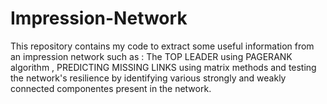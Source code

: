 # Impression-Network
This repository contains my code to extract some useful information from an impression network such as : The TOP LEADER using PAGERANK algorithm , PREDICTING MISSING LINKS using matrix methods and testing the network's resilience by identifying  various strongly and weakly connected componentes present in the network.
